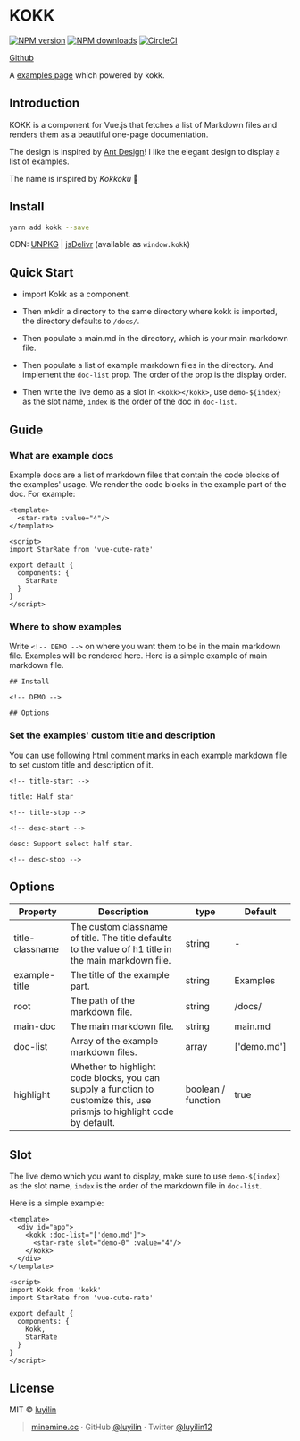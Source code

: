 # KOKK

[![NPM version](https://img.shields.io/npm/v/kokk.svg?style=flat)](https://npmjs.com/package/kokk) [![NPM downloads](https://img.shields.io/npm/dm/kokk.svg?style=flat)](https://npmjs.com/package/kokk) [![CircleCI](https://circleci.com/gh/luyilin/kokk/tree/master.svg?style=shield)](https://circleci.com/gh/luyilin/kokk/tree/master)

[Github](https://github.com/luyilin/kokk)

A [examples page](https://vue-cute-rate.netlify.com/example/dist/) which powered by kokk.

## Introduction

KOKK is a component for Vue.js that fetches a list of Markdown files and renders them as a beautiful one-page documentation.

The design is inspired by [Ant Design](https://ant.design/components/rate/)! I like the elegant design to display a list of examples.

The name is inspired by *Kokkoku* 💃

## Install

```bash
yarn add kokk --save
```

CDN: [UNPKG](https://unpkg.com/kokk/) | [jsDelivr](https://cdn.jsdelivr.net/npm/kokk/) (available as `window.kokk`)

## Quick Start

* import Kokk as a component.

* Then mkdir a directory to the same directory where kokk is imported, the directory defaults to `/docs/`.

* Then populate a main.md in the directory, which is your main markdown file.

* Then populate a list of example markdown files in the directory. And implement the `doc-list` prop. The order of the prop is the display order.

* Then write the live demo as a slot in `<kokk></kokk>`, use `demo-${index}` as the slot name, `index` is the order of the doc in `doc-list`.

## Guide

### What are example docs

Example docs are a list of markdown files that contain the code blocks of the examples' usage. We render the code blocks in the example part of the doc. For example:

```vue
<template>
  <star-rate :value="4"/>
</template>

<script>
import StarRate from 'vue-cute-rate'

export default {
  components: {
    StarRate
  }
}
</script>
```

### Where to show examples

Write `<!-- DEMO -->` on where you want them to be in the main markdown file. Examples will be rendered here. Here is a simple example of main markdown file.

```
## Install

<!-- DEMO -->

## Options

```

### Set the examples' custom title and description

You can use following html comment marks in each example markdown file to set custom title and description of it.

```
<!-- title-start -->

title: Half star

<!-- title-stop -->

<!-- desc-start -->

desc: Support select half star.

<!-- desc-stop -->
```

<!-- DEMO -->

## Options

| Property | Description | type | Default |
| -------- | ----------- | ---- | ------- |
| title-classname | The custom classname of title. The title defaults to the value of h1 title in the main markdown file. | string | - |
| example-title | The title of the example part. | string | Examples |
| root | The path of the markdown file. | string | /docs/ |
| main-doc | The main markdown file. | string | main.md |
| doc-list | Array of the example markdown files. | array | ['demo.md'] |
| highlight | Whether to highlight code blocks, you can supply a function to customize this, use prismjs to highlight code by default. | boolean / function | true |

## Slot

The live demo which you want to display, make sure to use `demo-${index}` as the slot name, `index` is the order of the markdown file in `doc-list`.

Here is a simple example:

```vue
<template>
  <div id="app">
    <kokk :doc-list="['demo.md']">
      <star-rate slot="demo-0" :value="4"/>
    </kokk>
  </div>
</template>

<script>
import Kokk from 'kokk'
import StarRate from 'vue-cute-rate'

export default {
  components: {
    Kokk,
    StarRate
  }
}
</script>
```

## License

MIT &copy; [luyilin](https://github.com/luyilin)

> [minemine.cc](https://minemine.cc) · GitHub [@luyilin](https://github.com/luyilin) · Twitter [@luyilin12](https://twitter.com/luyilin12)
